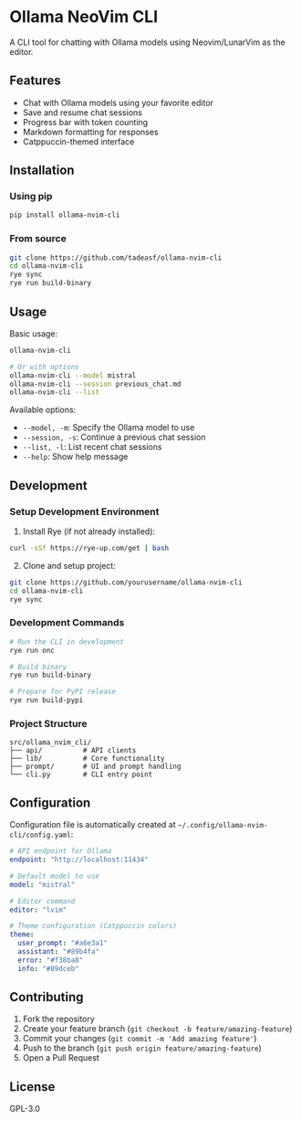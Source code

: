 # Ollama NeoVim CLI

A CLI tool for chatting with Ollama models using Neovim/LunarVim as the editor.

## Features

- Chat with Ollama models using your favorite editor
- Save and resume chat sessions
- Progress bar with token counting
- Markdown formatting for responses
- Catppuccin-themed interface

## Installation

### Using pip

```bash
pip install ollama-nvim-cli
```

### From source

```bash
git clone https://github.com/tadeasf/ollama-nvim-cli
cd ollama-nvim-cli
rye sync
rye run build-binary
```

## Usage

Basic usage:

```bash
ollama-nvim-cli

# Or with options
ollama-nvim-cli --model mistral
ollama-nvim-cli --session previous_chat.md
ollama-nvim-cli --list
```

Available options:

- `--model, -m`: Specify the Ollama model to use
- `--session, -s`: Continue a previous chat session
- `--list, -l`: List recent chat sessions
- `--help`: Show help message

## Development

### Setup Development Environment

1. Install Rye (if not already installed):

```bash
curl -sSf https://rye-up.com/get | bash
```

2. Clone and setup project:

```bash
git clone https://github.com/yourusername/ollama-nvim-cli
cd ollama-nvim-cli
rye sync
```

### Development Commands

```bash
# Run the CLI in development
rye run onc

# Build binary
rye run build-binary

# Prepare for PyPI release
rye run build-pypi
```

### Project Structure

```
src/ollama_nvim_cli/
├── api/          # API clients
├── lib/          # Core functionality
├── prompt/       # UI and prompt handling
└── cli.py        # CLI entry point
```

## Configuration

Configuration file is automatically created at `~/.config/ollama-nvim-cli/config.yaml`:

```yaml
# API endpoint for Ollama
endpoint: "http://localhost:11434"

# Default model to use
model: "mistral"

# Editor command
editor: "lvim"

# Theme configuration (Catppuccin colors)
theme:
  user_prompt: "#a6e3a1"
  assistant: "#89b4fa"
  error: "#f38ba8"
  info: "#89dceb"
```

## Contributing

1. Fork the repository
2. Create your feature branch (`git checkout -b feature/amazing-feature`)
3. Commit your changes (`git commit -m 'Add amazing feature'`)
4. Push to the branch (`git push origin feature/amazing-feature`)
5. Open a Pull Request

## License

GPL-3.0
